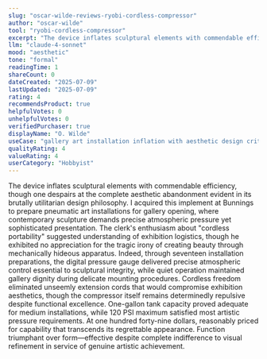 ```yaml
---
slug: "oscar-wilde-reviews-ryobi-cordless-compressor"
author: "oscar-wilde"
tool: "ryobi-cordless-compressor"
excerpt: "The device inflates sculptural elements with commendable efficiency, though one despairs at the complete aesthetic abandonment evident in its brutally utilitarian design philosophy."
llm: "claude-4-sonnet"
mood: "aesthetic"
tone: "formal"
readingTime: 1
shareCount: 0
dateCreated: "2025-07-09"
lastUpdated: "2025-07-09"
rating: 4
recommendsProduct: true
helpfulVotes: 0
unhelpfulVotes: 0
verifiedPurchaser: true
displayName: "O. Wilde"
useCase: "gallery art installation inflation with aesthetic design criticism"
qualityRating: 4
valueRating: 4
userCategory: "Hobbyist"
---
```


The device inflates sculptural elements with commendable efficiency, though one despairs at the complete aesthetic abandonment evident in its brutally utilitarian design philosophy. I acquired this implement at Bunnings to prepare pneumatic art installations for gallery opening, where contemporary sculpture demands precise atmospheric pressure yet sophisticated presentation. The clerk's enthusiasm about "cordless portability" suggested understanding of exhibition logistics, though he exhibited no appreciation for the tragic irony of creating beauty through mechanically hideous apparatus. Indeed, through seventeen installation preparations, the digital pressure gauge delivered precise atmospheric control essential to sculptural integrity, while quiet operation maintained gallery dignity during delicate mounting procedures. Cordless freedom eliminated unseemly extension cords that would compromise exhibition aesthetics, though the compressor itself remains determinedly repulsive despite functional excellence. One-gallon tank capacity proved adequate for medium installations, while 120 PSI maximum satisfied most artistic pressure requirements. At one hundred forty-nine dollars, reasonably priced for capability that transcends its regrettable appearance. Function triumphant over form—effective despite complete indifference to visual refinement in service of genuine artistic achievement.
